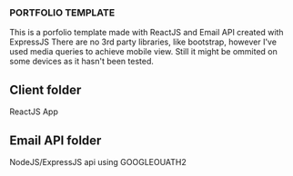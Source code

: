 ### PORTFOLIO TEMPLATE

This is a porfolio template made with ReactJS and Email API created with ExpressJS
There are no 3rd party libraries, like bootstrap, however I've used media queries to achieve mobile view. Still it might be ommited on some devices as it hasn't been tested. 

## Client folder
ReactJS App

## Email API folder
NodeJS/ExpressJS api using GOOGLEOUATH2  

